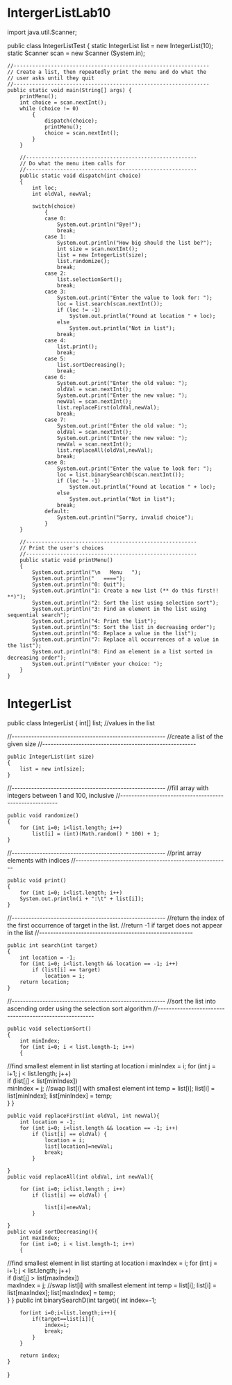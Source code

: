 # IntergerListLab10
import java.util.Scanner;

public class IntegerListTest
{
    static IntegerList list = new IntegerList(10);
    static Scanner scan = new Scanner (System.in);

    //---------------------------------------------------------------
    // Create a list, then repeatedly print the menu and do what the
    // user asks until they quit
    //---------------------------------------------------------------
    public static void main(String[] args) {
		printMenu();
		int choice = scan.nextInt();
		while (choice != 0)
			{
				dispatch(choice);
				printMenu();
				choice = scan.nextInt();
			}
		}

		//-------------------------------------------------------
		// Do what the menu item calls for
		//-------------------------------------------------------
		public static void dispatch(int choice)
		{
			int loc;
			int oldVal, newVal;

			switch(choice)
				{
				case 0: 
					System.out.println("Bye!");
					break;
				case 1:
					System.out.println("How big should the list be?");
					int size = scan.nextInt();
					list = new IntegerList(size);
					list.randomize();
					break;
				case 2:
					list.selectionSort();
					break;
				case 3:
					System.out.print("Enter the value to look for: ");
					loc = list.search(scan.nextInt());
					if (loc != -1)
						System.out.println("Found at location " + loc);
					else
						System.out.println("Not in list");
					break;
				case 4:
					list.print();
					break;
				case 5:
					list.sortDecreasing();
					break;
				case 6:
					System.out.print("Enter the old value: ");
					oldVal = scan.nextInt();
					System.out.print("Enter the new value: ");
					newVal = scan.nextInt();
					list.replaceFirst(oldVal,newVal);
					break;
				case 7:
					System.out.print("Enter the old value: ");
					oldVal = scan.nextInt();
					System.out.print("Enter the new value: ");
					newVal = scan.nextInt();
					list.replaceAll(oldVal,newVal);
					break;
				case 8:
					System.out.print("Enter the value to look for: ");
					loc = list.binarySearchD(scan.nextInt());
					if (loc != -1)
						System.out.println("Found at location " + loc);
					else
						System.out.println("Not in list");
					break;
				default:
					System.out.println("Sorry, invalid choice");
				}
		}

		//-------------------------------------------------------
		// Print the user's choices
		//-------------------------------------------------------
		public static void printMenu()
		{
			System.out.println("\n   Menu   ");
			System.out.println("   ====");
			System.out.println("0: Quit");
			System.out.println("1: Create a new list (** do this first!! **)");
			System.out.println("2: Sort the list using selection sort");
			System.out.println("3: Find an element in the list using sequential search");
			System.out.println("4: Print the list");
			System.out.println("5: Sort the list in decreasing order");
			System.out.println("6: Replace a value in the list");
			System.out.println("7: Replace all occurrences of a value in the list");
			System.out.println("8: Find an element in a list sorted in decreasing order");
			System.out.print("\nEnter your choice: ");
		}
	}

# IntegerList
public class IntegerList {
     int[] list; //values in the list 

//------------------------------------------------------- 
//create a list of the given size
//------------------------------------------------------- 

    public IntegerList(int size) 
    { 
        list = new int[size];
    } 

//------------------------------------------------------- 
//fill array with integers between 1 and 100, inclusive 
//------------------------------------------------------- 

    public void randomize() 
    { 
        for (int i=0; i<list.length; i++) 
            list[i] = (int)(Math.random() * 100) + 1; 
    } 

//------------------------------------------------------- 
//print array elements with indices 
//------------------------------------------------------- 

    public void print() 
    { 
        for (int i=0; i<list.length; i++) 
        System.out.println(i + ":\t" + list[i]); 
    } 

//------------------------------------------------------- 
//return the index of the first occurrence of target in the list. 
//return -1 if target does not appear in the list 
//------------------------------------------------------- 

    public int search(int target) 
    { 
        int location = -1; 
        for (int i=0; i<list.length && location == -1; i++)     
            if (list[i] == target) 
                location = i; 
        return location; 
    } 

//------------------------------------------------------- 
//sort the list into ascending order using the selection sort   algorithm 
//------------------------------------------------------- 

    public void selectionSort() 
    { 
        int minIndex; 
        for (int i=0; i < list.length-1; i++)     
        {
//find smallest element in list starting at location i 
            minIndex = i; 
            for (int j = i+1; j < list.length; j++)     
                if (list[j] < list[minIndex])           
                    minIndex = j; 
//swap list[i] with smallest element 
            int temp = list[i]; 
            list[i] = list[minIndex]; 
            list[minIndex] = temp;    
        }
    }
    
    public void replaceFirst(int oldVal, int newVal){
        int location = -1; 
        for (int i=0; i<list.length && location == -1; i++)     
            if (list[i] == oldVal) {
                location = i; 
                list[location]=newVal;
                break;
            }
        
    }
    public void replaceAll(int oldVal, int newVal){
        
        for (int i=0; i<list.length ; i++)     
            if (list[i] == oldVal) {
                
                list[i]=newVal;
            }
        
    }
    public void sortDecreasing(){
        int maxIndex; 
        for (int i=0; i < list.length-1; i++)     
        {
//find smallest element in list starting at location i 
            maxIndex = i; 
            for (int j = i+1; j < list.length; j++)     
                if (list[j] > list[maxIndex])           
                    maxIndex = j; 
//swap list[i] with smallest element 
            int temp = list[i]; 
            list[i] = list[maxIndex]; 
            list[maxIndex] = temp;    
        }
    }
    public int binarySearchD(int target){
        int index=-1;
        
        for(int i=0;i<list.length;i++){
            if(target==list[i]){
                index=i;
                break;
            }
        }
         
        return index;
    }
}
